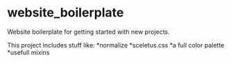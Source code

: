 # website_boilerplate
Website boilerplate for getting started with new projects.

This project includes stuff like:
*normalize
*sceletus.css
*a full color palette
*usefull mixins
